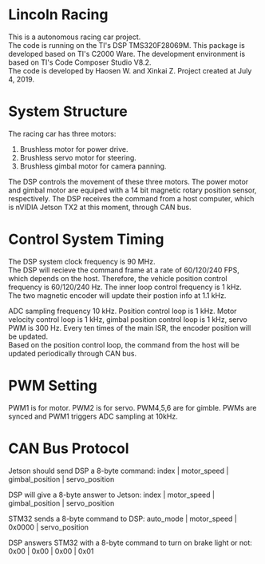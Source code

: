 # Lincoln Racing
This is a autonomous racing car project.  
The code is running on the TI's DSP TMS320F28069M. This package is developed based on TI's C2000 Ware. The development environment is based on TI's Code Composer Studio V8.2.  
The code is developed by Haosen W. and Xinkai Z. Project created at July 4, 2019.

# System Structure
The racing car has three motors:  
1. Brushless motor for power drive. 
2. Brushless servo motor for steering.
3. Brushless gimbal motor for camera panning.

The DSP controls the movement of these three motors. The power motor and gimbal motor are equiped with a 14 bit magnetic rotary position sensor, respectively. The DSP receives the command from a host computer, which is nVIDIA Jetson TX2 at this moment, through CAN bus.

# Control System Timing 
The DSP system clock frequency is 90 MHz.  
The DSP will recieve the command frame at a rate of 60/120/240 FPS, which depends on the host.  Therefore, the vehicle position control frequency is 60/120/240 Hz.
The inner loop control frequency is 1 kHz.  
The two magnetic encoder will update their postion info at 1.1 kHz.  

ADC sampling frequency 10 kHz. Position control loop is 1 kHz. Motor velocity control loop is 1 kHz, gimbal position control loop is 1 kHz, servo PWM is 300 Hz.
Every ten times of the main ISR, the encoder position will be updated.  
Based on the position control loop, the command from the host will be updated periodically through CAN bus.

# PWM Setting
PWM1 is for motor.
PWM2 is for servo.
PWM4,5,6 are for gimble.
PWMs are synced and PWM1 triggers ADC sampling at 10kHz.

# CAN Bus Protocol
Jetson should send DSP a 8-byte command:
index | motor_speed | gimbal_position | servo_position

DSP will give a 8-byte answer to Jetson:
index | motor_speed | gimbal_position | servo_position

STM32 sends a 8-byte command to DSP:
auto_mode | motor_speed | 0x0000 | servo_position

DSP answers STM32 with a 8-byte command to turn on brake light or not:
0x00 | 0x00 | 0x00 | 0x01
